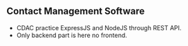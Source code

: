 ## Contact Management Software
- CDAC practice ExpressJS and NodeJS through REST API.
- Only backend part is here no frontend.
